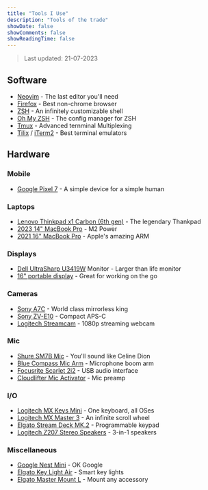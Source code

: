 ```yaml
---
title: "Tools I Use"
description: "Tools of the trade"
showDate: false
showComments: false
showReadingTime: false
---
```

> Last updated: 21-07-2023
## Software
- [Neovim](https://github.com/neovim/neovim) - The last editor you'll need 
- [Firefox](https://www.mozilla.org/en-US/firefox/new/) - Best non-chrome browser 
- [ZSH](https://github.com/ohmyzsh/ohmyzsh/wiki/Installing-ZSH) - An infinitely customizable shell 
- [Oh My ZSH](https://ohmyz.sh/) - The config manager for ZSH 
- [Tmux](https://github.com/tmux/tmux) - Advanced ternminal Multiplexing
- [Tilix](https://github.com/gnunn1/tilix) / [iTerm2](https://iterm2.com/) - Best terminal emulators 


## Hardware
### Mobile 
- [Google Pixel 7](https://store.google.com/us/product/pixel_7) - A simple device for a simple human

### Laptops
- [Lenovo Thinkpad x1 Carbon (6th gen)](https://www.laptopmag.com/reviews/laptops/lenovo-thinkpad-x1-carbon) - The legendary Thankpad
- [2023 14" MacBook Pro](https://support.apple.com/kb/SP889) - M2 Power
- [2021 16" MacBook Pro](https://support.apple.com/kb/SP858?locale=en_US) - Apple's amazing ARM

### Displays
- [Dell UltraSharp U3419W](https://www.dell.com/ae/business/p/dell-u3419w-monitor/pd) Monitor - Larger than life monitor
- [16" portable display](https://www.aliexpress.com/item/1005004508875049.html) - Great for working on the go

### Cameras 
- [Sony A7C](https://electronics.sony.com/imaging/interchangeable-lens-cameras/all-interchangeable-lens-cameras/p/ilce7c-b) -  World class mirrorless king
- [Sony ZV-E10](https://electronics.sony.com/imaging/interchangeable-lens-cameras/aps-c/p/ilczve10-b) - Compact APS-C
- [Logitech Streamcam](https://www.logitech.com/en-us/products/webcams/streamcam.html) - 1080p streaming webcam

### Mic
- [Shure SM7B Mic](https://www.shure.com/en-US/products/microphones/sm7b) -
  You'll sound like Celine Dion
- [Blue Compass Mic Arm](https://www.logitechg.com/en-us/products/streaming-gear/compass-boom-microphone-arm.989-000517.html) - Microphone boom arm 
- [Focusrite Scarlet 2i2](https://us.focusrite.com/products/scarlett-2i2) -
  USB audio interface 
- [Cloudlifter Mic Activator](https://www.cloudmicrophones.com/cloudlifter-cl-1) - Mic preamp

### I/O
- [Logitech MX Keys Mini](https://www.logitech.com/en-us/products/keyboards/mx-keys-mini.html) - One keyboard, all OSes
- [Logitech MX Master 3](https://www.logitech.com/en-us/products/mice/mx-master-3s.910-006557.html) - An infinite scroll wheel
- [Elgato Stream Deck MK.2](https://www.elgato.com/us/en/p/stream-deck-mk2-black) - Programmable keypad
- [Logitech Z207 Stereo Speakers](https://www.logitech.com/en-us/products/speakers/z207-stereo-speakers-bluetooth.980-001294.html) - 3-in-1 speakers

### Miscellaneous
- [Google Nest Mini](https://store.google.com/us/product/google_nest_mini?hl=en-US) - OK Google
- [Elgato Key Light Air](https://www.elgato.com/us/en/p/key-light-air) - Smart key lights
- [Elgato Master Mount L](https://www.elgato.com/us/en/p/master-mount-l) - Mount any accessory

